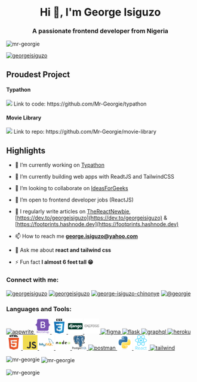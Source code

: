 <h1 align="center">Hi 👋, I'm George Isiguzo</h1>
<h3 align="center">A passionate frontend developer from Nigeria</h3>

<p align="left"> <img src="https://komarev.com/ghpvc/?username=mr-georgie&label=Profile%20views&color=0e75b6&style=flat" alt="mr-georgie" /> </p>

<p align="left"> <a href="https://twitter.com/georgeisiguzo" target="blank"><img src="https://img.shields.io/twitter/follow/georgeisiguzo?logo=twitter&style=for-the-badge" alt="georgeisiguzo" /></a> </p>

## Proudest Project
#### Typathon
<img src="https://user-images.githubusercontent.com/28518667/178255670-6bd264f8-0b85-4489-904e-e36a546457b0.gif" width="600" />
Link to code: https://github.com/Mr-Georgie/typathon

#### Movie Library
<img src="https://user-images.githubusercontent.com/28518667/176549224-c49fba4c-6607-4bdd-b7e9-3b15b20fb1f2.gif" width="600" />
Link to repo: https://github.com/Mr-Georgie/movie-library

## Highlights

- 🔭 I’m currently working on [Typathon](https://github.com/Mr-Georgie/typathon)

- 🌱 I’m currently building web apps with ReadtJS and TailwindCSS

- 👯 I’m looking to collaborate on [IdeasForGeeks](https://github.com/Mr-Georgie/ideas)

- 🤝 I’m open to frontend developer jobs (ReactJS)

- 📝 I regularly write articles on [TheReactNewbie](https://thereactnewbie.xyz/), [https://dev.to/georgeisiguzo](https://dev.to/georgeisiguzo) & [https://footprints.hashnode.dev](https://footprints.hashnode.dev)

- 📫 How to reach me **george.isiguzo@yahoo.com**

- 💬 Ask me about **react and tailwind css**

- ⚡ Fun fact **I almost 6 feet tall 😁**

<h3 align="left">Connect with me:</h3>
<p align="left">
<a href="https://dev.to/georgeisiguzo" target="blank"><img align="center" src="https://raw.githubusercontent.com/rahuldkjain/github-profile-readme-generator/master/src/images/icons/Social/devto.svg" alt="georgeisiguzo" height="30" width="40" /></a>
<a href="https://twitter.com/georgeisiguzo" target="blank"><img align="center" src="https://raw.githubusercontent.com/rahuldkjain/github-profile-readme-generator/master/src/images/icons/Social/twitter.svg" alt="georgeisiguzo" height="30" width="40" /></a>
<a href="https://linkedin.com/in/george-isiguzo-chinonye" target="blank"><img align="center" src="https://raw.githubusercontent.com/rahuldkjain/github-profile-readme-generator/master/src/images/icons/Social/linked-in-alt.svg" alt="george-isiguzo-chinonye" height="30" width="40" /></a>
<a href="https://hashnode.com/@georgie" target="blank"><img align="center" src="https://raw.githubusercontent.com/rahuldkjain/github-profile-readme-generator/master/src/images/icons/Social/hashnode.svg" alt="@georgie" height="30" width="40" /></a>
</p>

<h3 align="left">Languages and Tools:</h3>
<p align="left"> <a href="https://appwrite.io" target="_blank" rel="noreferrer"> <img src="https://www.vectorlogo.zone/logos/appwriteio/appwriteio-icon.svg" alt="appwrite" width="40" height="40"/> </a> <a href="https://getbootstrap.com" target="_blank" rel="noreferrer"> <img src="https://raw.githubusercontent.com/devicons/devicon/master/icons/bootstrap/bootstrap-plain-wordmark.svg" alt="bootstrap" width="40" height="40"/> </a> <a href="https://www.w3schools.com/css/" target="_blank" rel="noreferrer"> <img src="https://raw.githubusercontent.com/devicons/devicon/master/icons/css3/css3-original-wordmark.svg" alt="css3" width="40" height="40"/> </a> <a href="https://www.djangoproject.com/" target="_blank" rel="noreferrer"> <img src="https://raw.githubusercontent.com/devicons/devicon/master/icons/django/django-original.svg" alt="django" width="40" height="40"/> </a> <a href="https://expressjs.com" target="_blank" rel="noreferrer"> <img src="https://raw.githubusercontent.com/devicons/devicon/master/icons/express/express-original-wordmark.svg" alt="express" width="40" height="40"/> </a> <a href="https://www.figma.com/" target="_blank" rel="noreferrer"> <img src="https://www.vectorlogo.zone/logos/figma/figma-icon.svg" alt="figma" width="40" height="40"/> </a> <a href="https://flask.palletsprojects.com/" target="_blank" rel="noreferrer"> <img src="https://www.vectorlogo.zone/logos/pocoo_flask/pocoo_flask-icon.svg" alt="flask" width="40" height="40"/> </a> <a href="https://graphql.org" target="_blank" rel="noreferrer"> <img src="https://www.vectorlogo.zone/logos/graphql/graphql-icon.svg" alt="graphql" width="40" height="40"/> </a> <a href="https://heroku.com" target="_blank" rel="noreferrer"> <img src="https://www.vectorlogo.zone/logos/heroku/heroku-icon.svg" alt="heroku" width="40" height="40"/> </a> <a href="https://www.w3.org/html/" target="_blank" rel="noreferrer"> <img src="https://raw.githubusercontent.com/devicons/devicon/master/icons/html5/html5-original-wordmark.svg" alt="html5" width="40" height="40"/> </a> <a href="https://developer.mozilla.org/en-US/docs/Web/JavaScript" target="_blank" rel="noreferrer"> <img src="https://raw.githubusercontent.com/devicons/devicon/master/icons/javascript/javascript-original.svg" alt="javascript" width="40" height="40"/> </a> <a href="https://www.mysql.com/" target="_blank" rel="noreferrer"> <img src="https://raw.githubusercontent.com/devicons/devicon/master/icons/mysql/mysql-original-wordmark.svg" alt="mysql" width="40" height="40"/> </a> <a href="https://nodejs.org" target="_blank" rel="noreferrer"> <img src="https://raw.githubusercontent.com/devicons/devicon/master/icons/nodejs/nodejs-original-wordmark.svg" alt="nodejs" width="40" height="40"/> </a> <a href="https://www.postgresql.org" target="_blank" rel="noreferrer"> <img src="https://raw.githubusercontent.com/devicons/devicon/master/icons/postgresql/postgresql-original-wordmark.svg" alt="postgresql" width="40" height="40"/> </a> <a href="https://postman.com" target="_blank" rel="noreferrer"> <img src="https://www.vectorlogo.zone/logos/getpostman/getpostman-icon.svg" alt="postman" width="40" height="40"/> </a> <a href="https://www.python.org" target="_blank" rel="noreferrer"> <img src="https://raw.githubusercontent.com/devicons/devicon/master/icons/python/python-original.svg" alt="python" width="40" height="40"/> </a> <a href="https://reactjs.org/" target="_blank" rel="noreferrer"> <img src="https://raw.githubusercontent.com/devicons/devicon/master/icons/react/react-original-wordmark.svg" alt="react" width="40" height="40"/> </a> <a href="https://tailwindcss.com/" target="_blank" rel="noreferrer"> <img src="https://www.vectorlogo.zone/logos/tailwindcss/tailwindcss-icon.svg" alt="tailwind" width="40" height="40"/> </a> </p>

<p><img align="left" src="https://github-readme-stats.vercel.app/api/top-langs?username=mr-georgie&show_icons=true&locale=en&layout=compact" alt="mr-georgie" /></p>

<p>&nbsp;<img align="center" src="https://github-readme-stats.vercel.app/api?username=mr-georgie&show_icons=true&locale=en" alt="mr-georgie" /></p>

<p><img align="center" src="https://github-readme-streak-stats.herokuapp.com/?user=mr-georgie&" alt="mr-georgie" /></p>
